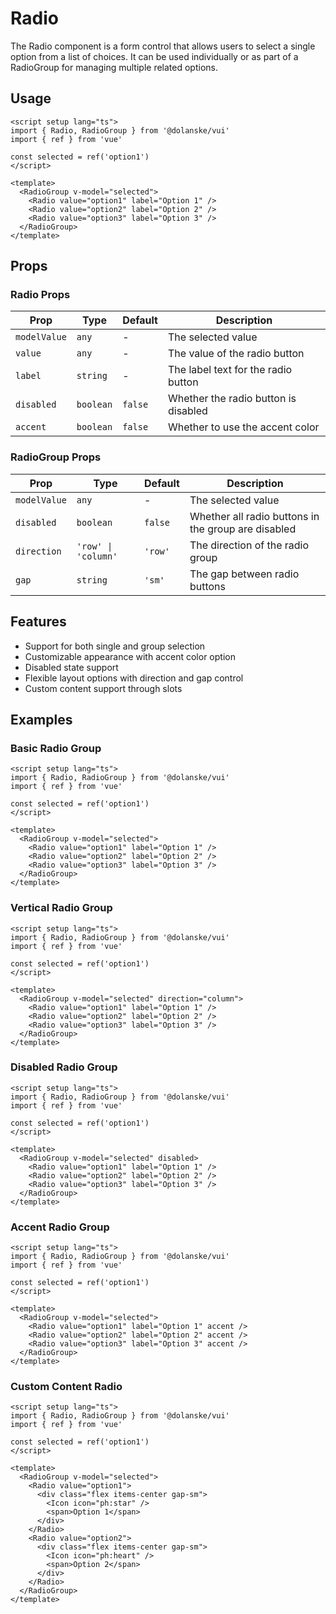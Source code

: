 # Radio

The Radio component is a form control that allows users to select a single option from a list of choices. It can be used individually or as part of a RadioGroup for managing multiple related options.

## Usage

```vue
<script setup lang="ts">
import { Radio, RadioGroup } from '@dolanske/vui'
import { ref } from 'vue'

const selected = ref('option1')
</script>

<template>
  <RadioGroup v-model="selected">
    <Radio value="option1" label="Option 1" />
    <Radio value="option2" label="Option 2" />
    <Radio value="option3" label="Option 3" />
  </RadioGroup>
</template>
```

## Props

### Radio Props

| Prop         | Type      | Default | Description                          |
| ------------ | --------- | ------- | ------------------------------------ |
| `modelValue` | `any`     | -       | The selected value                   |
| `value`      | `any`     | -       | The value of the radio button        |
| `label`      | `string`  | -       | The label text for the radio button  |
| `disabled`   | `boolean` | `false` | Whether the radio button is disabled |
| `accent`     | `boolean` | `false` | Whether to use the accent color      |

### RadioGroup Props

| Prop         | Type                | Default | Description                                         |
| ------------ | ------------------- | ------- | --------------------------------------------------- |
| `modelValue` | `any`               | -       | The selected value                                  |
| `disabled`   | `boolean`           | `false` | Whether all radio buttons in the group are disabled |
| `direction`  | `'row' \| 'column'` | `'row'` | The direction of the radio group                    |
| `gap`        | `string`            | `'sm'`  | The gap between radio buttons                       |

## Features

- Support for both single and group selection
- Customizable appearance with accent color option
- Disabled state support
- Flexible layout options with direction and gap control
- Custom content support through slots

## Examples

### Basic Radio Group

```vue
<script setup lang="ts">
import { Radio, RadioGroup } from '@dolanske/vui'
import { ref } from 'vue'

const selected = ref('option1')
</script>

<template>
  <RadioGroup v-model="selected">
    <Radio value="option1" label="Option 1" />
    <Radio value="option2" label="Option 2" />
    <Radio value="option3" label="Option 3" />
  </RadioGroup>
</template>
```

### Vertical Radio Group

```vue
<script setup lang="ts">
import { Radio, RadioGroup } from '@dolanske/vui'
import { ref } from 'vue'

const selected = ref('option1')
</script>

<template>
  <RadioGroup v-model="selected" direction="column">
    <Radio value="option1" label="Option 1" />
    <Radio value="option2" label="Option 2" />
    <Radio value="option3" label="Option 3" />
  </RadioGroup>
</template>
```

### Disabled Radio Group

```vue
<script setup lang="ts">
import { Radio, RadioGroup } from '@dolanske/vui'
import { ref } from 'vue'

const selected = ref('option1')
</script>

<template>
  <RadioGroup v-model="selected" disabled>
    <Radio value="option1" label="Option 1" />
    <Radio value="option2" label="Option 2" />
    <Radio value="option3" label="Option 3" />
  </RadioGroup>
</template>
```

### Accent Radio Group

```vue
<script setup lang="ts">
import { Radio, RadioGroup } from '@dolanske/vui'
import { ref } from 'vue'

const selected = ref('option1')
</script>

<template>
  <RadioGroup v-model="selected">
    <Radio value="option1" label="Option 1" accent />
    <Radio value="option2" label="Option 2" accent />
    <Radio value="option3" label="Option 3" accent />
  </RadioGroup>
</template>
```

### Custom Content Radio

```vue
<script setup lang="ts">
import { Radio, RadioGroup } from '@dolanske/vui'
import { ref } from 'vue'

const selected = ref('option1')
</script>

<template>
  <RadioGroup v-model="selected">
    <Radio value="option1">
      <div class="flex items-center gap-sm">
        <Icon icon="ph:star" />
        <span>Option 1</span>
      </div>
    </Radio>
    <Radio value="option2">
      <div class="flex items-center gap-sm">
        <Icon icon="ph:heart" />
        <span>Option 2</span>
      </div>
    </Radio>
  </RadioGroup>
</template>
```
